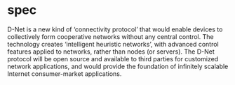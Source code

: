 spec
====

D-Net is a new kind of ‘connectivity protocol’ that would enable devices to collectively form cooperative networks without any central control.
The technology creates ‘intelligent heuristic networks’, with advanced control features applied to networks, rather than nodes (or servers). The D-Net  protocol will be open source and available to third parties for customized network applications, and would provide the foundation of infinitely scalable Internet consumer-market applications.
